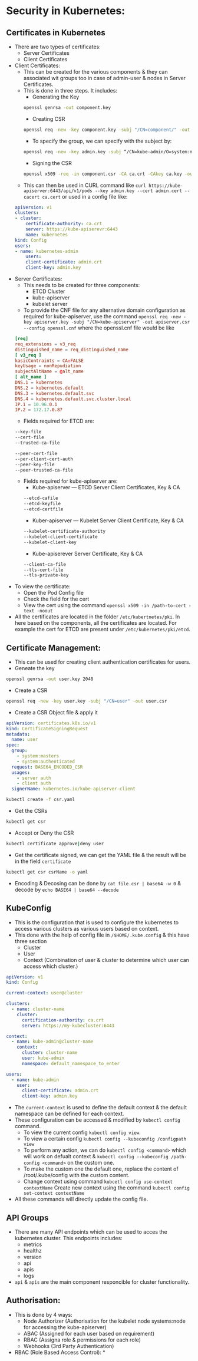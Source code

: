 # Security in Kubernetes:

## Certificates in Kubernetes
* There are two types of certificates:
    * Server Certificates
    * Client Certificates
* Client Certificates:
    * This can be created for the various components & they can associated wit groups too in case of admin-user & nodes in Server Certificates.
    * This is done in three steps. It includes:
        * Generating the Key
        ```bash
        openssl genrsa -out component.key
        ```
        * Creating CSR
        ```bash 
        openssl req -new -key component.key -subj "/CN=component/" -out component.csr
        ```
        * To specify the group, we can specify with the subject by:
        ```bash 
        openssl req -new -key admin.key -subj “/CN=kube-admin/O=system:masters" -out admin.csr
        ``` 
        * Signing the CSR
        ```bash
        openssl x509 -req -in component.csr -CA ca.crt -CAkey ca.key -out component.crt
        ```
    * This can then be used in CURL command like `curl https://kube-apiserver:6443/api/v1/pods --key admin.key --cert admin.cert --cacert ca.cert` or used in a config file like:
    ```yaml
    apiVersion: v1
    clusters:
    - cluster: 
        certificate-authority: ca.crt
        server: https://kube-apiserevr:6443
        name: kubernetes
    kind: Config
    users:
    - name: kubernetes-admin
        users:  
        client-certificate: admin.crt
        client-key: admin.key
    ```
* Server Certificates:
    * This needs to be created for three components:
        * ETCD Cluster
        * kube-apiserver
        * kubelet server
    * To provide the CNF file for any alternative domain configuration as required for kube-apiserver, use the command `openssl req -new -key apiserver.key -subj "/CN=kube-apiserver" -out apiserver.csr --config openssl.cnf` where the openssl.cnf file would be like
    ```conf
    [req]
    req_extensions = v3_req
    distinguished_name = req_distinguished_name
    [ v3_req ]
    kasicContraints = CA:FALSE
    keyUsage = nonRepudiation
    subjectAltName = @alt_name
    [ alt_name ]
    DNS.1 = kubernetes
    DNS.2 = kubernetes.default
    DNS.3 = kubernetes.default.svc
    DNS.4 = kubernetes.default.svc.cluster.local
    IP.1 = 10.96.0.1
    IP.2 = 172.17.0.87
    ```
    * Fields required for ETCD are:
    ```bash 
    --key-file
    --cert-file
    --trusted-ca-file

    --peer-cert-file
    --per-client-cert-auth
    --peer-key-file
    --peer-trusted-ca-file
    ```
    * Fields required for kube-apiserver are:
        * Kube-apiserver — ETCD Server Client Certificates, Key & CA
        ```bash
        --etcd-cafile
        --etcd-keyfile
        --etcd-certfile
        ```
        * Kuber-apiserver — Kubelet Server Client Certificate, Key & CA
        ```bash
        --kubelet-certificate-authority
        --kubelet-client-certificate
        --kubelet-client-key
        ```
        * Kube-apiserever Server Certificate, Key & CA
        ```bash
        --client-ca-file
        --tls-cert-file
        --tls-private-key
        ```
* To view the certificate:
    * Open the Pod Config file
    * Check the field for the cert
    * View the cert using the command `openssl x509 -in /path-to-cert -text -noout`
* All the certificates are located in the folder `/etc/kubertnetes/pki`. In here based on the components, all the certificates are located. For example the cert for ETCD are present under `/etc/kubernetes/pki/etcd`.

## Certificate Management:
* This can be used for creating client authentication certificates for users. 
* Geneate the key
```bash
openssl genrsa -out user.key 2048
```
* Create a CSR
```bash
openssl req -new -key user.key -subj "/CN=user" -out user.csr
```
* Create a CSR Object file & apply it
```yaml
apiVersion: certificates.k8s.io/v1
kind: CertificateSigningRequest
metadata:
  name: user
spec:
  group:
    - system:masters
    - system:authenticated
  request: BASE64_ENCODED_CSR
  usages:
    - server auth
    - client auth
  signerName: kubernetes.io/kube-apiserver-client
```
```bash
kubectl create -f csr.yaml
```
* Get the CSRs
```bash
kubectl get csr
```
* Accept or Deny the CSR
```bash
kubectl certificate approve|deny user
```
* Get the certificate signed, we can get the YAML file & the result will be in the field `certificate`
```bash
kubectl get csr csrName -o yaml
```
* Encoding & Decosing can be done by `cat file.csr | base64 -w 0` & decode by `echo BASE64 | base64 --decode`

## KubeConfig
* This is the configuration that is used to configure the kubernetes to access various clusters as various users based on context.
* This done with the help of config file in `/$HOME/.kube.config` & this have three section
    * Cluster
    * User
    * Context (Combination of user & cluster to determine which user can access which cluster.)
```yaml
apiVersion: v1
kind: Config

current-context: user@cluster

clusters:
  - name: cluster-name
    cluster: 
      certification-authority: ca.crt
      server: https://my-kubecluster:6443

context:
  - name: kube-admin@cluster-name
    context: 
      cluster: cluster-name
      user: kube-admin
      namespace: default_namespace_to_enter

users:
  - name: kube-admin
    user:
      client-certificate: admin.crt
      client-key: admin.key
```
* The `current-context` is used to define the default context & the default namespace can be defined for each context.
* These configuration can be accessed & modified by `kubectl config` command.
    * To view the current config `kubectl config view`.
    * To view a certain config `kubectl config --kubeconfig /configpath view`
    * To perform any action, we can do `kubectl config <command>` which will work on defualt context & `kubectl config --kubeconfig /path-config <command>` on the custom one.
    * To make the custom one the default one, replace the content of /root/.kube/config with the custom content.
    * Change context using command `kubcetl config use-context contextName`
    Create new context using the command `kubectl config set-context contextName`
* All these commands will directly update the config file.

## API Groups
* There are many API endpoints which can be used to acces the kubernetes cluster. This endpoints includes:
    * metrics
    * healthz
    * version
    * api
    * apis
    * logs
* `api` & `apis` are the main component responcible for cluster functionality.

## Authorisation:
* This is done by 4 ways:
    * Node Authorizer (Authorisation for the kubelet node systems:node for accessing the kube-apiserver)
    * ABAC (Assigned for each user based on requirement)
    * RBAC (Assigna role & permissions for each role)
    * Webhooks (3rd Party Authentication)
* RBAC (Role Based Access Control):
    * 